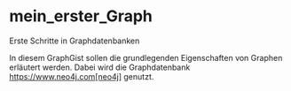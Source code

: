# mein_erster_Graph
Erste Schritte in Graphdatenbanken

In diesem GraphGist sollen die grundlegenden Eigenschaften von Graphen erläutert werden.
Dabei wird die Graphdatenbank https://www.neo4j.com[neo4j] genutzt.

